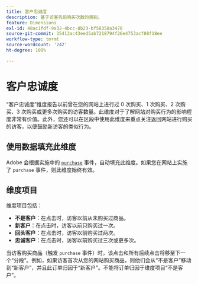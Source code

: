 ```yaml
---
title: 客户忠诚度
description: 基于访客先前购买次数的类别。
feature: Dimensions
exl-id: 48ac1fdf-9a32-4bcc-8b23-bf58358a3470
source-git-commit: 35413ac43eed5ab7218794f26e4753acf08f18ee
workflow-type: tm+mt
source-wordcount: '242'
ht-degree: 100%

---
```


# 客户忠诚度

“客户忠诚度”维度报告以前曾在您的网站上进行过 0 次购买、1 次购买、2 次购买、3 次购买或更多次购买的访客数量。此维度对于了解网站对购买行为的影响程度非常有价值。此外，您还可以在区段中使用此维度来重点关注返回网站进行购买的访客，以便鼓励新访客的类似行为。

## 使用数据填充此维度

Adobe 会根据实施中的 [`purchase`](/help/implement/vars/page-vars/events/event-purchase.md) 事件，自动填充此维度。如果您在网站上实施了 `purchase` 事件，则此维度始终有效。

## 维度项目

维度项目包括：

* **不是客户**：在点击时，访客以前从未购买过商品。
* **新客户**：在点击时，访客以前只购买过一次。
* **回头客户**：在点击时，访客以前购买过两次。
* **忠诚客户**：在点击时，访客以前购买过三次或更多次。

当访客购买商品（触发 `purchase` 事件）时，该点击和所有后续点击将移至下一个“分段”。例如，如果访客首次从您的网站购买商品，则他们会从“不是客户”移动到“新客户”，并且此订单归因于“新客户”。不能将订单归因于维度项目“不是客户”。
